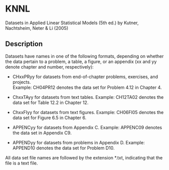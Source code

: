 # KNNL
Datasets in Applied Linear Statistical Models (5th ed.) by Kutner, Nachtsheim, Neter & Li (2005)

## Description
Datasets have names in one of the following formats, depending on whether the data pertain to a problem, a table, a figure, or an appendix (xx and yy denote chapter and number, respectively):

* CHxxPRyy for datasets from end-of-chapter problems, exercises, and projects.  
  Example: CH04PR12 denotes the data set for Problem 4.12 in Chapter 4.

* ChxxTAyy for datasets from text tables.
  Example: CH12TA02 denotes the data set for Table 12.2 in Chapter 12.

* ChxxFIyy for datasets from text figures.
  Example: CH06FI05 denotes the data set for Figure 6.5 in Chapter 6.

* APPENCyy for datasets from Appendix C.
  Example: APPENC09 denotes the data set in Appendix C9.

* APPENDyy for datasets from problems in Appendix D.
  Example: APPEND10 denotes the data set for Problem D10.

All data set file names are followed by the extension *.txt, indicating that the file is a text file.
